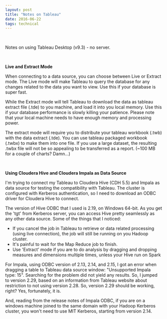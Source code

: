 ```yaml
---
layout: post
title: "Notes on Tableau"
date: 2016-06-22
tags: technical
---
```

<br/>

Notes on using Tableau Desktop (v9.3) - no server.

<br/>

**Live and Extract Mode**

When connecting to a data source, you can choose between Live or Extract mode. The Live mode will make Tableau to query the database for any changes related to the data you want to view. Use this if your database is super fast. 

While the Extract mode will tell Tableau to download the data as tableau extract file (.tde) to you machine, and load it into you local memory. Use this if your database performance is slowly killing your patience. Please note that your local machine needs to have enough memory and processing power. 

The extract mode will require you to distribute your tableau workbook (.twb) with the data extract (.tde). You can use tableau packaged workbook (.twbx) to make them into one file. If you use a large dataset, the resulting .twbx file will not be so appealing to be transferred as a report. (~100 MB for a couple of charts? Damn...)

<br/>

**Using Cloudera Hive and Cloudera Impala as Data Source**

I'm trying to connect my Tableau to Cloudera Hive (CDH 5.5) and Impala as data source for testing the compatibility with Tableau. The cluster is configured with Kerberos authentication, so I need to download an ODBC driver for Cloudera Hive to connect.

The version of Hive ODBC that I used is 2.19, on Windows 64-bit. As you get the 'tgt' from Kerberos server, you can access Hive pretty seamlessly as any other data source. Some of the things that I noticed:

* If you cancel the job in Tableau to retrieve or data related processing (using live connection), the job will still be running on you Hadoop cluster.
* It's painful to wait for the Map Reduce job to finish. 
* Use 'Extract' mode if you are to do analysis by dragging and dropping measures and dimensions multiple times, unless your Hive run on Spark

For Impala, using ODBC version of 2.13, 2.14, and 2.15, I got an error when dragging a table to Tableau data source window: "Unsupported Impala type: 15". Searching for the problem did not yield any results. So, I jumped to version 2.29, based on an information from Tableau website about restriction to not using version 2.28. So, version 2.29 should be working, right? Yes, fortunately, it is.

And, reading from the release notes of Impala ODBC, if you are on a windows machine joined to the same domain with your Hadoop Kerberos cluster, you won't need to use MIT Kerberos, starting from version 2.14.

<br/>

